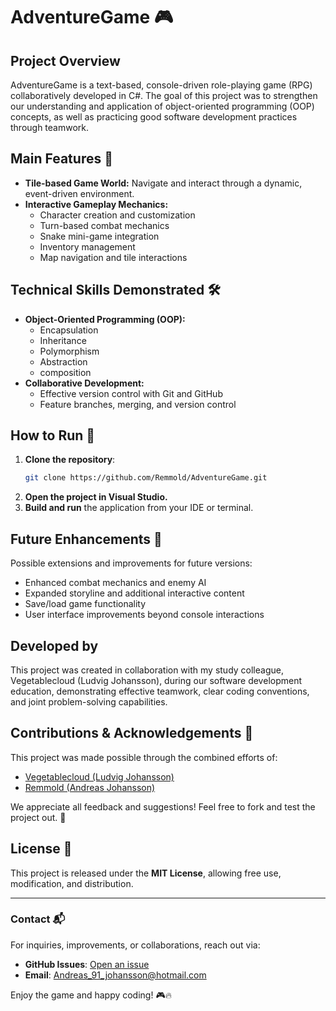 # AdventureGame 🎮

## Project Overview
AdventureGame is a text-based, console-driven role-playing game (RPG) collaboratively developed in C#. The goal of this project was to strengthen our understanding and application of object-oriented programming (OOP) concepts, as well as practicing good software development practices through teamwork.

## Main Features 🌟
- **Tile-based Game World:** Navigate and interact through a dynamic, event-driven environment.
- **Interactive Gameplay Mechanics:**
  - Character creation and customization
  - Turn-based combat mechanics
  - Snake mini-game integration
  - Inventory management
  - Map navigation and tile interactions

## Technical Skills Demonstrated 🛠️
- **Object-Oriented Programming (OOP):**
  - Encapsulation
  - Inheritance
  - Polymorphism
  - Abstraction
  - composition
- **Collaborative Development:**
  - Effective version control with Git and GitHub
  - Feature branches, merging, and version control

## How to Run 🚀
1. **Clone the repository**:
   ```bash
   git clone https://github.com/Remmold/AdventureGame.git
   ```
2. **Open the project in Visual Studio.**  
3. **Build and run** the application from your IDE or terminal.  

## Future Enhancements 🚀  
Possible extensions and improvements for future versions:  

- Enhanced combat mechanics and enemy AI  
- Expanded storyline and additional interactive content  
- Save/load game functionality  
- User interface improvements beyond console interactions  

## Developed by  
This project was created in collaboration with my study colleague, Vegetablecloud (Ludvig Johansson), during our software development education, demonstrating effective teamwork, clear coding conventions, and joint problem-solving capabilities.  

## Contributions & Acknowledgements 🙌  
This project was made possible through the combined efforts of:  
- [Vegetablecloud (Ludvig Johansson)](https://github.com/vegetablecloud)   
- [Remmold (Andreas Johansson)](https://github.com/Remmold)   

We appreciate all feedback and suggestions! Feel free to fork and test the project out. 🚀  

## License 📜  
This project is released under the **MIT License**, allowing free use, modification, and distribution.  

---

### Contact 📬  
For inquiries, improvements, or collaborations, reach out via:  
- **GitHub Issues**: [Open an issue](https://github.com/remmold/AdventureGame/issues)  
- **Email**: Andreas_91_johansson@hotmail.com 

Enjoy the game and happy coding! 🎮🔥  
